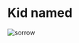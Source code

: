# Kid named
![sorrow](https://github.com/user-attachments/assets/61b6f301-d380-48b7-9815-647089a36e8e)

